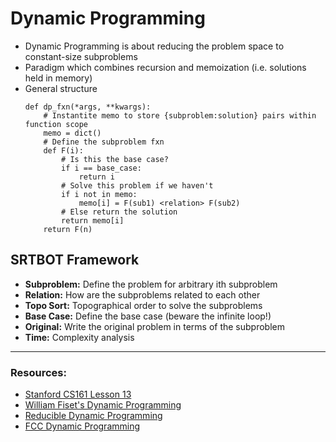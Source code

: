# Dynamic Programming

* Dynamic Programming is about reducing the problem space to constant-size subproblems
* Paradigm which combines recursion and memoization (i.e. solutions held in memory) 
* General structure
    ```
    def dp_fxn(*args, **kwargs):
        # Instantite memo to store {subproblem:solution} pairs within function scope
        memo = dict()
        # Define the subproblem fxn
        def F(i):
            # Is this the base case?
            if i == base_case: 
                return i
            # Solve this problem if we haven't
            if i not in memo:
                memo[i] = F(sub1) <relation> F(sub2)
            # Else return the solution
            return memo[i]
        return F(n)
    ```

## SRTBOT Framework

* **Subproblem:** Define the problem for arbitrary ith subproblem
* **Relation:** How are the subproblems related to each other 
* **Topo Sort:** Topographical order to solve the subproblems 
* **Base Case:** Define the base case (beware the infinite loop!) 
* **Original:** Write the original problem in terms of the subproblem 
* **Time:** Complexity analysis


<hr>

### Resources:
* [Stanford CS161 Lesson 13](./notes/StanfordCS161/13%20DP-II.pdf)
* [William Fiset's Dynamic Programming](https://www.youtube.com/playlist?list=PLDV1Zeh2NRsAsbafOroUBnNV8fhZa7P4u)
* [Reducible Dynamic Programming](https://www.youtube.com/watch?v=aPQY__2H3tE)
* [FCC Dynamic Programming](https://www.youtube.com/watch?v=oBt53YbR9Kk)